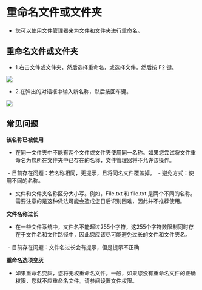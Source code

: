 # 重命名文件或文件夹

- 您可以使用文件管理器来为文件和文件夹进行重命名。

## 重命名文件或文件夹

- 1.右击文件或文件夹，然后选择重命名，或选择文件，然后按 F2 键。

![](https://github.com/openthos/desktop-analysis/blob/master/imageView/rename.png)

- 2.在弹出的对话框中输入新名称，然后按回车键。

![](https://github.com/openthos/desktop-analysis/blob/master/imageView/rename1.png)

## 常见问题

**该名称已被使用**

- 在同一文件夹中不能有两个文件或文件夹使用同一名称。如果您尝试将文件重命名为您所在文件夹中已存在的名称，文件管理器将不允许该操作。
  
  - 目前存在问题：若名称相同，无提示，且将同名文件覆盖掉。
  - 避免方式：使用不同的名称。

- 文件和文件夹名称区分大小写。例如，File.txt 和 file.txt 是两个不同的名称。需要注意的是这种做法可能会造成您日后识别困难，因此并不推荐使用。

**文件名称过长**

- 在一些文件系统中，文件名不能超过255个字符，这255个字符数限制同时存在于文件名和文件路径中，因此您应该尽可能避免过长的文件和文件夹名。
  
  - 目前存在问题：文件名过长会有提示，但是提示不正确

**重命名选项变灰**

- 如果重命名变灰，您将无权重命名文件。一般，如果您没有重命名文件的正确权限，您就不应重命名文件。请参阅设置文件权限。
